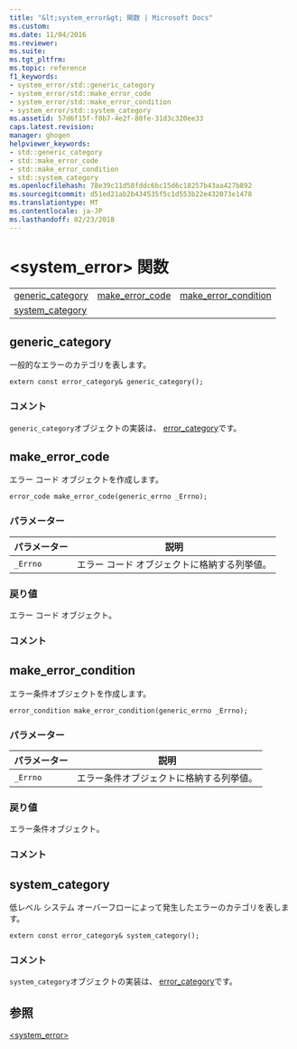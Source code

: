 ```yaml
---
title: "&lt;system_error&gt; 関数 | Microsoft Docs"
ms.custom: 
ms.date: 11/04/2016
ms.reviewer: 
ms.suite: 
ms.tgt_pltfrm: 
ms.topic: reference
f1_keywords:
- system_error/std::generic_category
- system_error/std::make_error_code
- system_error/std::make_error_condition
- system_error/std::system_category
ms.assetid: 57d6f15f-f0b7-4e2f-80fe-31d3c320ee33
caps.latest.revision: 
manager: ghogen
helpviewer_keywords:
- std::generic_category
- std::make_error_code
- std::make_error_condition
- std::system_category
ms.openlocfilehash: 78e39c11d58fddc6bc15d6c18257b43aa427b892
ms.sourcegitcommit: d51ed21ab2b434535f5c1d553b22e432073e1478
ms.translationtype: MT
ms.contentlocale: ja-JP
ms.lasthandoff: 02/23/2018
---
```

# <a name="ltsystemerrorgt-functions"></a>&lt;system_error&gt; 関数
||||  
|-|-|-|  
|[generic_category](#generic_category)|[make_error_code](#make_error_code)|[make_error_condition](#make_error_condition)|  
|[system_category](#system_category)|  
  
##  <a name="generic_category"></a>  generic_category  
 一般的なエラーのカテゴリを表します。  
  
```
extern const error_category& generic_category();
```  
  
### <a name="remarks"></a>コメント  
 `generic_category`オブジェクトの実装は、 [error_category](../standard-library/error-category-class.md)です。  
  
##  <a name="make_error_code"></a>  make_error_code  
 エラー コード オブジェクトを作成します。  
  
```
error_code make_error_code(generic_errno _Errno);
```  
  
### <a name="parameters"></a>パラメーター  
  
|パラメーター|説明|  
|---------------|-----------------|  
|`_Errno`|エラー コード オブジェクトに格納する列挙値。|  
  
### <a name="return-value"></a>戻り値  
 エラー コード オブジェクト。  
  
### <a name="remarks"></a>コメント  
  
##  <a name="make_error_condition"></a>  make_error_condition  
 エラー条件オブジェクトを作成します。  
  
```
error_condition make_error_condition(generic_errno _Errno);
```  
  
### <a name="parameters"></a>パラメーター  
  
|パラメーター|説明|  
|---------------|-----------------|  
|`_Errno`|エラー条件オブジェクトに格納する列挙値。|  
  
### <a name="return-value"></a>戻り値  
 エラー条件オブジェクト。  
  
### <a name="remarks"></a>コメント  
  
##  <a name="system_category"></a>  system_category  
 低レベル システム オーバーフローによって発生したエラーのカテゴリを表します。  
  
```
extern const error_category& system_category();
```  
  
### <a name="remarks"></a>コメント  
 `system_category`オブジェクトの実装は、 [error_category](../standard-library/error-category-class.md)です。  
  
## <a name="see-also"></a>参照  
 [<system_error>](../standard-library/system-error.md)



